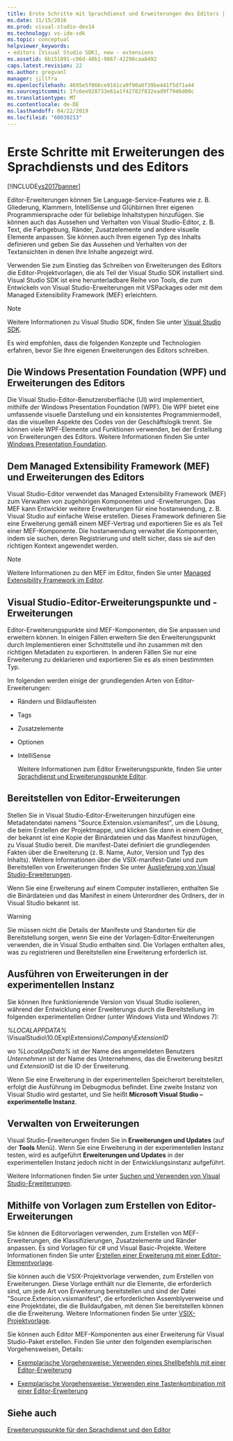 ```yaml
---
title: Erste Schritte mit Sprachdienst und Erweiterungen des Editors | Microsoft-Dokumentation
ms.date: 11/15/2016
ms.prod: visual-studio-dev14
ms.technology: vs-ide-sdk
ms.topic: conceptual
helpviewer_keywords:
- editors [Visual Studio SDK], new - extensions
ms.assetid: 6b151891-c06d-40b1-9867-42298caa8492
caps.latest.revision: 22
ms.author: gregvanl
manager: jillfra
ms.openlocfilehash: 4695e5f866ce9161ca9f90a0f39be441f5d71a44
ms.sourcegitcommit: 1fc6ee928733e61a1f42782f832ead9f7946d00c
ms.translationtype: MT
ms.contentlocale: de-DE
ms.lasthandoff: 04/22/2019
ms.locfileid: "60039213"
---
```

# <a name="getting-started-with-language-service-and-editor-extensions"></a>Erste Schritte mit Erweiterungen des Sprachdiensts und des Editors
[!INCLUDE[vs2017banner](../includes/vs2017banner.md)]

Editor-Erweiterungen können Sie Language-Service-Features wie z. B. Gliederung, Klammern, IntelliSense und Glühbirnen Ihrer eigenen Programmiersprache oder für beliebige Inhaltstypen hinzufügen. Sie können auch das Aussehen und Verhalten von Visual Studio-Editor, z. B. Text, die Farbgebung, Ränder, Zusatzelemente und andere visuelle Elemente anpassen. Sie können auch Ihren eigenen Typ des Inhalts definieren und geben Sie das Aussehen und Verhalten von der Textansichten in denen Ihre Inhalte angezeigt wird.  
  
 Verwenden Sie zum Einstieg das Schreiben von Erweiterungen des Editors die Editor-Projektvorlagen, die als Teil der Visual Studio SDK installiert sind. Visual Studio SDK ist eine herunterladbare Reihe von Tools, die zum Entwickeln von Visual Studio-Erweiterungen mit VSPackages oder mit dem Managed Extensibility Framework (MEF) erleichtern.  
  
> [!NOTE]
>  Weitere Informationen zu Visual Studio SDK, finden Sie unter [Visual Studio SDK](../extensibility/visual-studio-sdk.md).  
  
 Es wird empfohlen, dass die folgenden Konzepte und Technologien erfahren, bevor Sie Ihre eigenen Erweiterungen des Editors schreiben.  
  
## <a name="the-windows-presentation-foundation-wpf-and-editor-extensions"></a>Die Windows Presentation Foundation (WPF) und Erweiterungen des Editors  
 Die Visual Studio-Editor-Benutzeroberfläche (UI) wird implementiert, mithilfe der Windows Presentation Foundation (WPF). Die WPF bietet eine umfassende visuelle Darstellung und ein konsistentes Programmiermodell, das die visuellen Aspekte des Codes von der Geschäftslogik trennt. Sie können viele WPF-Elemente und Funktionen verwenden, bei der Erstellung von Erweiterungen des Editors. Weitere Informationen finden Sie unter [Windows Presentation Foundation](http://msdn.microsoft.com/library/f667bd15-2134-41e9-b4af-5ced6fafab5d).  
  
## <a name="the-managed-extensibility-framework-mef-and-editor-extensions"></a>Dem Managed Extensibility Framework (MEF) und Erweiterungen des Editors  
 Visual Studio-Editor verwendet das Managed Extensibility Framework (MEF) zum Verwalten von zugehörigen Komponenten und -Erweiterungen. Das MEF kann Entwickler weitere Erweiterungen für eine hostanwendung, z. B. Visual Studio auf einfache Weise erstellen. Dieses Framework definieren Sie eine Erweiterung gemäß einem MEF-Vertrag und exportieren Sie es als Teil einer MEF-Komponente. Die hostanwendung verwaltet die Komponenten, indem sie suchen, deren Registrierung und stellt sicher, dass sie auf den richtigen Kontext angewendet werden.  
  
> [!NOTE]
>  Weitere Informationen zu den MEF im Editor, finden Sie unter [Managed Extensibility Framework im Editor](../extensibility/managed-extensibility-framework-in-the-editor.md).  
  
## <a name="visual-studio-editor-extension-points-and-extensions"></a>Visual Studio-Editor-Erweiterungspunkte und -Erweiterungen  
 Editor-Erweiterungspunkte sind MEF-Komponenten, die Sie anpassen und erweitern können. In einigen Fällen erweitern Sie den Erweiterungspunkt durch Implementieren einer Schnittstelle und ihn zusammen mit den richtigen Metadaten zu exportieren. In anderen Fällen Sie nur eine Erweiterung zu deklarieren und exportieren Sie es als einen bestimmten Typ.  
  
 Im folgenden werden einige der grundlegenden Arten von Editor-Erweiterungen:  
  
- Rändern und Bildlaufleisten  
  
- Tags  
  
- Zusatzelemente  
  
- Optionen  
  
- IntelliSense  
  
  Weitere Informationen zum Editor Erweiterungspunkte, finden Sie unter [Sprachdienst und Erweiterungspunkte Editor](../extensibility/language-service-and-editor-extension-points.md).  
  
## <a name="deploying-editor-extensions"></a>Bereitstellen von Editor-Erweiterungen  
 Stellen Sie in Visual Studio-Editor-Erweiterungen hinzufügen eine Metadatendatei namens "Source.Extension.vsixmanifest", um die Lösung, die beim Erstellen der Projektmappe, und klicken Sie dann in einem Ordner, der bekannt ist eine Kopie der Binärdateien und das Manifest hinzufügen, zu Visual Studio bereit. Die manifest-Datei definiert die grundlegenden Fakten über die Erweiterung (z. B. Name, Autor, Version und Typ des Inhalts). Weitere Informationen über die VSIX-manifest-Datei und zum Bereitstellen von Erweiterungen finden Sie unter [Auslieferung von Visual Studio-Erweiterungen](../extensibility/shipping-visual-studio-extensions.md).  
  
 Wenn Sie eine Erweiterung auf einem Computer installieren, enthalten Sie die Binärdateien und das Manifest in einem Unterordner des Ordners, der in Visual Studio bekannt ist.  
  
> [!WARNING]
>  Sie müssen nicht die Details der Manifeste und Standorten für die Bereitstellung sorgen, wenn Sie eine der Vorlagen-Editor-Erweiterungen verwenden, die in Visual Studio enthalten sind. Die Vorlagen enthalten alles, was zu registrieren und Bereitstellen eine Erweiterung erforderlich ist.  
  
## <a name="running-extensions-in-the-experimental-instance"></a>Ausführen von Erweiterungen in der experimentellen Instanz  
 Sie können Ihre funktionierende Version von Visual Studio isolieren, während der Entwicklung einer Erweiterungs durch die Bereitstellung im folgenden experimentellen Ordner (unter Windows Vista und Windows 7):  
  
 *%LOCALAPPDATA%* \VisualStudio\10.0Exp\Extensions\\*Company*\\*ExtensionID*  
  
 wo *%LocalAppData%* ist der Name des angemeldeten Benutzers *Unternehmen* ist der Name des Unternehmens, das die Erweiterung besitzt und *ExtensionID* ist die ID der Erweiterung.  
  
 Wenn Sie eine Erweiterung in der experimentellen Speicherort bereitstellen, erfolgt die Ausführung im Debugmodus befindet. Eine zweite Instanz von Visual Studio wird gestartet, und Sie heißt **Microsoft Visual Studio – experimentelle Instanz**.  
  
## <a name="managing-extensions"></a>Verwalten von Erweiterungen  
 Visual Studio-Erweiterungen finden Sie in **Erweiterungen und Updates** (auf der **Tools** Menü). Wenn Sie eine Erweiterung in der experimentellen Instanz testen, wird es aufgeführt **Erweiterungen und Updates** in der experimentellen Instanz jedoch nicht in der Entwicklungsinstanz aufgeführt.  
  
 Weitere Informationen finden Sie unter [Suchen und Verwenden von Visual Studio-Erweiterungen](../ide/finding-and-using-visual-studio-extensions.md).  
  
## <a name="using-templates-to-create-editor-extensions"></a>Mithilfe von Vorlagen zum Erstellen von Editor-Erweiterungen  
 Sie können die Editorvorlagen verwenden, zum Erstellen von MEF-Erweiterungen, die Klassifizierungen, Zusatzelemente und Ränder anpassen. Es sind Vorlagen für c# und Visual Basic-Projekte. Weitere Informationen finden Sie unter [Erstellen einer Erweiterung mit einer Editor-Elementvorlage](../extensibility/creating-an-extension-with-an-editor-item-template.md).  
  
 Sie können auch die VSIX-Projektvorlage verwenden, zum Erstellen von Erweiterungen. Diese Vorlage enthält nur die Elemente, die erforderlich sind, um jede Art von Erweiterung bereitstellen und sind der Datei "Source.Extension.vsixmanifest", die erforderlichen Assemblyverweise und eine Projektdatei, die die Buildaufgaben, mit denen Sie bereitstellen können die die Erweiterung. Weitere Informationen finden Sie unter [VSIX-Projektvorlage](../extensibility/vsix-project-template.md).  
  
 Sie können auch Editor MEF-Komponenten aus einer Erweiterung für Visual Studio-Paket erstellen. Finden Sie unter den folgenden exemplarischen Vorgehensweisen, Details:  
  
- [Exemplarische Vorgehensweise: Verwenden eines Shellbefehls mit einer Editor-Erweiterung](../extensibility/walkthrough-using-a-shell-command-with-an-editor-extension.md)  
  
- [Exemplarische Vorgehensweise: Verwenden eine Tastenkombination mit einer Editor-Erweiterung](../extensibility/walkthrough-using-a-shortcut-key-with-an-editor-extension.md)  
  
## <a name="see-also"></a>Siehe auch  
 [Erweiterungspunkte für den Sprachdienst und den Editor](../extensibility/language-service-and-editor-extension-points.md)
